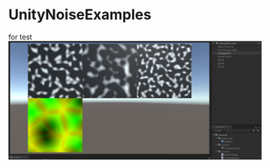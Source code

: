 # UnityNoiseExamples

for test
![alt text](https://github.com/PaulUsul/UnityNoiseExamples/blob/master/Assets/Images/example.png)
